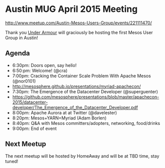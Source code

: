 # Austin MUG April 2015 Meeting

http://www.meetup.com/Austin-Mesos-Users-Group/events/221111470/

Thank you [Under Armour](https://www.underarmour.com) will graciously be hosting the first Mesos User Group in Austin!

## Agenda

* 6:30pm: Doors open, say hello!
* 6:50:pm: Welcome! (@cra)
* 7:00pm: Cracking the Container Scale Problem With Apache Mesos (@nor0101)
 * http://mesosphere.github.io/presentations/myriad-apachecon/
* 7:30pm: The Emergence of the Datacenter Developer (@superguenter)
 * https://github.com/mesosphere/presentations/blob/master/apachecon-2015/datacenter-developer/The_Emergence_of_the_Datacenter_Developer.pdf
* 8:00pm: Apache Aurora at at Twitter (@davelester)
* 8:20pm: Mesos+YARN=Myriad (Adam Borlen)
* 8:40pm: Q&A with Mesos committers/adopters, networking, food/drinks
* 9:00pm: End of event

## Next Meetup

The next meetup will be hosted by HomeAway and will be at TBD time, stay tuned!
